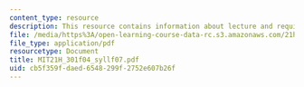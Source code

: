 ```yaml
---
content_type: resource
description: This resource contains information about lecture and required text.
file: /media/https%3A/open-learning-course-data-rc.s3.amazonaws.com/21h-301-the-ancient-world-greece-fall-2004/cb5f359fdaed6548299f2752e607b26f_MIT21H_301f04_syllf07.pdf
file_type: application/pdf
resourcetype: Document
title: MIT21H_301f04_syllf07.pdf
uid: cb5f359f-daed-6548-299f-2752e607b26f
---
```

